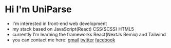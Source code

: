 <h1>Hi I'm UniParse</h1>
<ul>
  <li>I'm interested in front-end web development</li>
  <li>my stack based on JavaScript(React) CSS(SCSS) HTML5</li>
  <li>currently I'm learning the frameworks React(NextJs Remix) and Tailwind</li>
  <li>you can contact me here: 
    <a href=mailto:theuniparse@gmail.com>gmail</a> 
    <a href=https://twitter.com/uniparse>twitter</a> 
    <a href=https://facebook.com/uniparse>facebook</a> 
  </li>
</ul>
